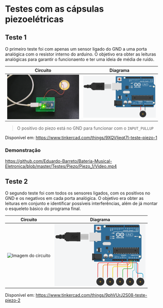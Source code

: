 # Testes com as cápsulas piezoelétricas
## Teste 1
O primeiro teste foi com apenas um sensor ligado do GND a uma porta analógica com o resistor interno do arduino. O objetivo era obter as leituras analógicas para garantir o funcionaento e ter uma ideia de média de ruído.


Circuito | Diagrama
---------|---------
<img src="./Piezo_1/Circuito.jpg" width="300" alt="Imagem do circuito"> | <img src="./Piezo_1/Diagrama.png" width="300" alt="Imagem do diagrama">
> O positivo do piezo está no GND para funcionar com o `INPUT_PULLUP`

Disponível em: https://www.tinkercad.com/things/9XQVIjeqt7I-teste-piezo-1

### Demonstração

https://github.com/Eduardo-Barreto/Bateria-Musical-Eletronica/blob/master/Testes/Piezo/Piezo_1/Video.mp4


## Teste 2
O segundo teste foi com todos os sensores ligados, com os positivos no GND e os negativos em cada porta analógica. O objetivo era obter as leituras em conjunto e identificar possíveis interferências, além de já montar o esqueleto básico do programa final.

Circuito | Diagrama
---------|---------
<img src="./Piezo_2/Circuito.jpg" width="300" alt="Imagem do circuito"> | <img src="./Piezo_2/Diagrama.png" width="300" alt="Imagem do diagrama">

Disponível em: https://www.tinkercad.com/things/9phVUrJ2S08-teste-piezo-2